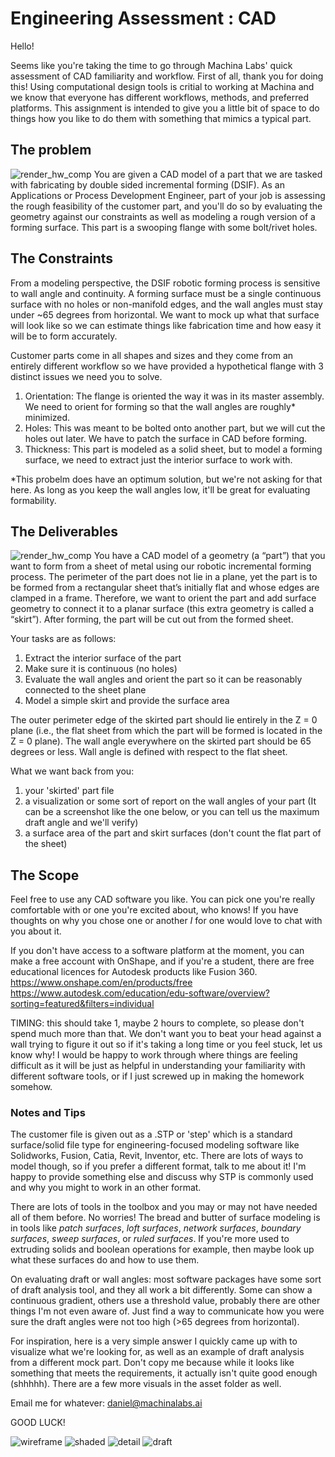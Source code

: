 # Engineering Assessment : CAD

Hello!

Seems like you're taking the time to go through Machina Labs' quick assessment of CAD familiarity and workflow. First of all, thank you for doing this! Using computational design tools is critial to working at Machina and we know that everyone has different workflows, methods, and preferred platforms. This assignment is intended to give you a little bit of space to do things how you like to do them with something that mimics a typical part.

## The problem
![render_hw_comp](asset/render_hw_comp2.png)
You are given a CAD model of a part that we are tasked with fabricating by double sided incremental forming (DSIF). As an Applications or Process Development Engineer, part of your job is assessing the rough feasibility of the customer part, and you'll do so by evaluating the geometry against our constraints as well as modeling a rough version of a forming surface. This part is a swooping flange with some bolt/rivet holes. 

## The Constraints
From a modeling perspective, the DSIF robotic forming process is sensitive to wall angle and continuity. A forming surface must be a single continuous surface with no holes or non-manifold edges, and the wall angles must stay under ~65 degrees from horizontal. We want to mock up what that surface will look like so we can estimate things like fabrication time and how easy it will be to form accurately.

Customer parts come in all shapes and sizes and they come from an entirely different workflow so we have provided a hypothetical flange with 3 distinct issues we need you to solve.

1.	Orientation:	The flange is oriented the way it was in its master assembly. We need to orient for forming so that the wall angles are roughly* minimized.
2.	Holes:			This was meant to be bolted onto another part, but we will cut the holes out later. We have to patch the surface in CAD before forming.
3.	Thickness:		This part is modeled as a solid sheet, but to model a forming surface, we need to extract just the interior surface to work with.

*This probelm does have an optimum solution, but we're not asking for that here. As long as you keep the wall angles low, it'll be great for evaluating formability.

## The Deliverables
![render_hw_comp](asset/render_hw_comp.png)
You have a CAD model of a geometry (a “part”) that you want to form from a sheet of metal using our robotic incremental forming process. The perimeter of the part does not lie in a plane, yet the part is to be formed from a rectangular sheet that’s initially flat and whose edges are clamped in a frame. Therefore, we want to orient the part and add surface geometry to connect it to a planar surface (this extra geometry is called a “skirt”). After forming, the part will be cut out from the formed sheet.

Your tasks are as follows:

1.	Extract the interior surface of the part
2.	Make sure it is continuous (no holes)
3.	Evaluate the wall angles and orient the part so it can be reasonably connected to the sheet plane
4. 	Model a simple skirt and provide the surface area
	
The outer perimeter edge of the skirted part should lie entirely in the Z = 0 plane (i.e., the flat sheet from which the part will be formed is located in the Z = 0 plane). The wall angle everywhere on the skirted part should be 65 degrees or less. Wall angle is defined with respect to the flat sheet.

What we want back from you:
	
1. your 'skirted' part file
2. a visualization or some sort of report on the wall angles of your part (It can be a screenshot like the one below, or you can tell us the maximum draft angle and we'll verify)
3. a surface area of the part and skirt surfaces (don't count the flat part of the sheet)

## The Scope

Feel free to use any CAD software you like. You can pick one you're really comfortable with or one you're excited about, who knows! If you have thoughts on why you chose one or another *I* for one would love to chat with you about it.

If you don't have access to a software platform at the moment, you can make a free account with OnShape, and if you're a student, there are free educational licences for Autodesk products like Fusion 360.
	https://www.onshape.com/en/products/free
	\
	https://www.autodesk.com/education/edu-software/overview?sorting=featured&filters=individual


TIMING: this should take 1, maybe 2 hours to complete, so please don't spend much more than that. We don't want you to beat your head against a wall trying to figure it out so if it's taking a long time or you feel stuck, let us know why! I would be happy to work through where things are feeling difficult as it will be just as helpful in understanding your familiarity with different software tools, or if I just screwed up in making the homework somehow.

### **Notes and Tips**

The customer file is given out as a .STP or 'step' which is a standard surface/solid file type for engineering-focused modeling software like Solidworks, Fusion, Catia, Revit, Inventor, etc. There are lots of ways to model though, so if you prefer a different format, talk to me about it! I'm happy to provide something else and discuss why STP is commonly used and why you might to work in an other format.

There are lots of tools in the toolbox and you may or may not have needed all of them before. No worries! The bread and butter of surface modeling is in tools like *patch surfaces*, *loft surfaces*, *network surfaces*, *boundary surfaces*, *sweep surfaces*, or *ruled surfaces*. If you're more used to extruding solids and boolean operations for example, then maybe look up what these surfaces do and how to use them.

On evaluating draft or wall angles: most software packages have some sort of draft analysis tool, and they all work a bit differently. Some can show a continuous gradient, others use a threshold value, probably there are other things I'm not even aware of. Just find a way to communicate how you were sure the draft angles were not too high (>65 degrees from horizontal).

For inspiration, here is a very simple answer I quickly came up with to visualize what we're looking for, as well as an example of draft analysis from a different mock part. Don't copy me because while it looks like something that meets the requirements, it actually isn't quite good enough (shhhhh). There are a few more visuals in the asset folder as well.

Email me for whatever: daniel@machinalabs.ai

GOOD LUCK!

![wireframe](asset/app_eng_wireframe.png)
![shaded](asset/app_eng_hw.png)
![detail](asset/app_eng_hw_detail.png)
![draft](asset/app_eng_hw_draft.png)